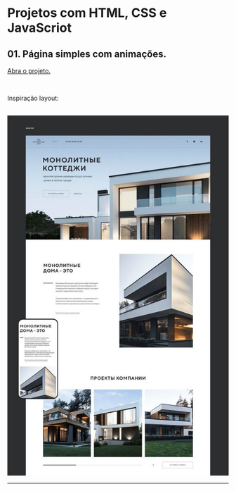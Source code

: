 # Projetos com HTML, CSS e JavaScriot
 
<h2>01. Página simples com animações.</h2>
<a href="https://esteroliveira04.github.io/js-html-css/"><p>Abra o projeto.</p></a>
<br>
<p>Inspiração layout:</p>
<br>
<img src="assets/download.jpg">
<hr>